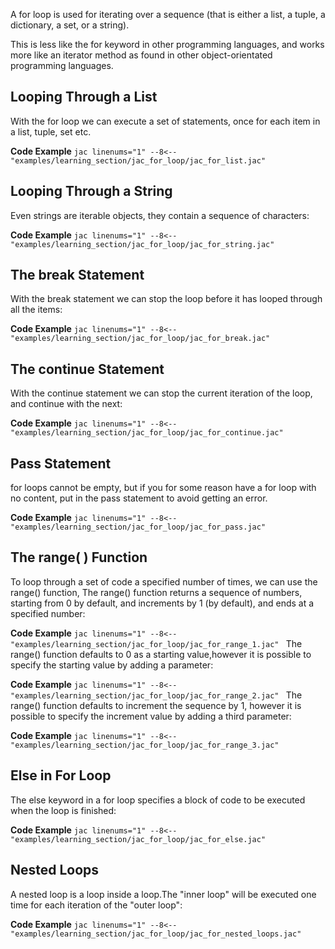 A for loop is used for iterating over a sequence (that is either a list, a tuple, a dictionary, a set, or a string).

This is less like the for keyword in other programming languages, and works more like an iterator method as found in other object-orientated programming languages.

## Looping Through a List
With the for loop we can execute a set of statements, once for each item in a list, tuple, set etc.

**Code Example**
    ```jac linenums="1"
    --8<-- "examples/learning_section/jac_for_loop/jac_for_list.jac"
    ```

## Looping Through a String
Even strings are iterable objects, they contain a sequence of characters:

**Code Example**
    ```jac linenums="1"
    --8<-- "examples/learning_section/jac_for_loop/jac_for_string.jac"
    ```

## The break Statement
With the break statement we can stop the loop before it has looped through all the items:

**Code Example**
    ```jac linenums="1"
    --8<-- "examples/learning_section/jac_for_loop/jac_for_break.jac"
    ```
## The continue Statement
With the continue statement we can stop the current iteration of the loop, and continue with the next:

**Code Example**
    ```jac linenums="1"
    --8<-- "examples/learning_section/jac_for_loop/jac_for_continue.jac"
    ```

## Pass Statement
for loops cannot be empty, but if you for some reason have a for loop with no content, put in the pass statement to avoid getting an error.

**Code Example**
    ```jac linenums="1"
    --8<-- "examples/learning_section/jac_for_loop/jac_for_pass.jac"
    ```

## The range( ) Function
To loop through a set of code a specified number of times, we can use the range() function,
The range() function returns a sequence of numbers, starting from 0 by default, and increments by 1 (by default), and ends at a specified number:

**Code Example**
    ```jac linenums="1"
    --8<-- "examples/learning_section/jac_for_loop/jac_for_range_1.jac"
    ```
The range() function defaults to 0 as a starting value,however it is possible to specify the starting value by adding a parameter:

**Code Example**
    ```jac linenums="1"
    --8<-- "examples/learning_section/jac_for_loop/jac_for_range_2.jac"
    ```
The range() function defaults to increment the sequence by 1, however it is possible to specify the increment value by adding a third parameter:

**Code Example**
    ```jac linenums="1"
    --8<-- "examples/learning_section/jac_for_loop/jac_for_range_3.jac"
    ```
## Else in For Loop
The else keyword in a for loop specifies a block of code to be executed when the loop is finished:

**Code Example**
    ```jac linenums="1"
    --8<-- "examples/learning_section/jac_for_loop/jac_for_else.jac"
    ```
## Nested Loops
A nested loop is a loop inside a loop.The "inner loop" will be executed one time for each iteration of the "outer loop":

**Code Example**
    ```jac linenums="1"
    --8<-- "examples/learning_section/jac_for_loop/jac_for_nested_loops.jac"
    ```